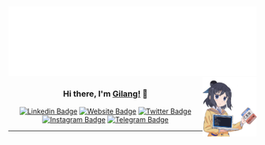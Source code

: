 <img src="https://raw.githubusercontent.com/gilang-as/gilang-as/master/magic.svg" style="object-fit: cover"/>

<img src="https://github.com/gilang-as/gilang-as/blob/master/assets/gilang.png?raw=true" width="110" height="120" align="right"/>

<center>

### Hi there, I'm [Gilang!](https://gilang-as.github.io) 👋 <br/>
[![Linkedin Badge](https://img.shields.io/badge/-LinkedIn-0e76a8?style=flat-square&logo=Linkedin&logoColor=white)](https://linkedin.com/in/gilang-as)
[![Website Badge](https://img.shields.io/badge/Website-3b5998?style=flat-square&logo=google-chrome&logoColor=white)](https://www.muriadev.com/)
[![Twitter Badge](https://img.shields.io/badge/-Twitter-00acee?style=flat-square&logo=Twitter&logoColor=white)](https://twitter.com/gilang_as)
[![Instagram Badge](https://img.shields.io/badge/-Instagram-e4405f?style=flat-square&logo=Instagram&logoColor=white)](https://instagram.com/gilang_adis/)
[![Telegram Badge](https://img.shields.io/badge/-Telegram-0088cc?style=flat-square&logo=Telegram&logoColor=white)](https://t.me/gyax)

___
